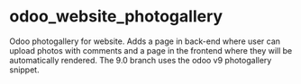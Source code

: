 # odoo_website_photogallery

Odoo photogallery for website. Adds a page in back-end where user can upload photos with comments and a page in the frontend
where they will be automatically rendered. The 9.0 branch uses the odoo v9 photogallery snippet.
